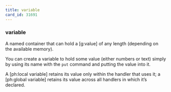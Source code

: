 ```yaml
---
title: variable
card_id: 31691
---
```


### variable

A named container that can hold a [g:value] of any length (depending on the available memory). 

You can create a variable to hold some value (either numbers or text) simply by using its name with the `put` command and putting the value into it.

A [ph:local variable]  retains its value only within the handler that uses it; a [ph:global variable]  retains its value across all handlers in which it’s declared. 